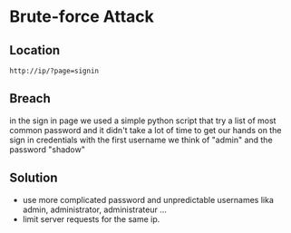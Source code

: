 # Brute-force Attack

## Location

```
http://ip/?page=signin
```
## Breach

in the sign in page we used a simple python script that try a list of most common password
and it didn't take a lot of time to get our hands on the sign in credentials with the first username we think of "admin"
and the password "shadow"

## Solution
- use more complicated password and unpredictable usernames lika admin, administrator, administrateur ...
- limit server requests for the same ip.

